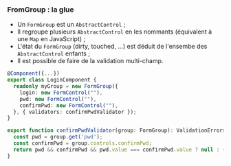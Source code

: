 ### FromGroup&nbsp;: la glue

- Un `FormGroup` est un `AbstractControl`&nbsp;;
- Il regroupe plusieurs `AbstractControl` en les nommants (équivalent à une `Map` en JavaScript)&nbsp;;
- L'état du `FormGroup` (dirty, touched, ...) est déduit de l'ensembe des `AbstractControl` enfants&nbsp;;
- Il est possible de faire de la validation multi-champ.

```typescript
@Component({...})
export class LoginComponent {
  readonly myGroup = new FormGroup({
    login: new FormControl(""),
    pwd: new FormControl(""),
    confirmPwd: new FormControl(""),
  }, { validators: confirmPwdValidator });
}

export function confirmPwdValidator(group: FormGroup): ValidationErrors | null {
  const pwd = group.get('pwd');
  const confirmPwd = group.controls.confirmPwd;
  return pwd && confirmPwd && pwd.value === confirmPwd.value ? null : { confirmFail: true };
}
```
